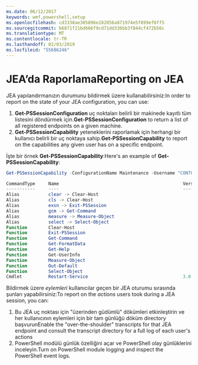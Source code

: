 ```yaml
---
ms.date: 06/12/2017
keywords: wmf,powershell,setup
ms.openlocfilehash: cd3338ae305896e282056a871974e5f899ef6ff5
ms.sourcegitcommit: b6871f21bd666f9cd71dd336bb3f844cf472b56c
ms.translationtype: MT
ms.contentlocale: tr-TR
ms.lasthandoff: 02/03/2019
ms.locfileid: "55686246"
---
```

# <a name="reporting-on-jea"></a><span data-ttu-id="5022d-102">JEA’da Raporlama</span><span class="sxs-lookup"><span data-stu-id="5022d-102">Reporting on JEA</span></span>

<span data-ttu-id="5022d-103">JEA yapılandırmanızın durumunu bildirmek üzere kullanabilirsiniz:</span><span class="sxs-lookup"><span data-stu-id="5022d-103">In order to report on the state of your JEA configuration, you can use:</span></span>

1. <span data-ttu-id="5022d-104">**Get-PSSessionConfiguration** uç noktaları belirli bir makinede kayıtlı tüm listesini döndürmek için.</span><span class="sxs-lookup"><span data-stu-id="5022d-104">**Get-PSSessionConfiguration** to return a list of all registered endpoints on a given machine.</span></span>
2. <span data-ttu-id="5022d-105">**Get-PSSessionCapability** yeteneklerini raporlamak için herhangi bir kullanıcı belirli bir uç noktaya sahip.</span><span class="sxs-lookup"><span data-stu-id="5022d-105">**Get-PSSessionCapability** to report on the capabilities any given user has on a specific endpoint.</span></span>

<span data-ttu-id="5022d-106">İşte bir örnek **Get-PSSessionCapability**:</span><span class="sxs-lookup"><span data-stu-id="5022d-106">Here's an example of **Get-PSSessionCapability**:</span></span>

```powershell
Get-PSSessionCapability -ConfigurationName Maintenance -Username "CONTOSO\JohnDoe"

CommandType     Name                                               Version    Source
-----------     ----                                               -------    ------
Alias           clear -> Clear-Host
Alias           cls -> Clear-Host
Alias           exsn -> Exit-PSSession
Alias           gcm -> Get-Command
Alias           measure -> Measure-Object
Alias           select -> Select-Object
Function        Clear-Host
Function        Exit-PSSession
Function        Get-Command
Function        Get-FormatData
Function        Get-Help
Function        Get-UserInfo
Function        Measure-Object
Function        Out-Default
Function        Select-Object
Cmdlet          Restart-Service                                    3.0.0.0 Microsof...
```

<span data-ttu-id="5022d-107">Bildirmek üzere _eylemleri_ kullanıcılar geçen bir JEA oturumu sırasında şunları yapabilirsiniz:</span><span class="sxs-lookup"><span data-stu-id="5022d-107">To report on the _actions_ users took during a JEA session, you can:</span></span>

1. <span data-ttu-id="5022d-108">Bu JEA uç noktası için "üzerinden güdümlü" dökümleri etkinleştirin ve her kullanıcının eylemleri için bir tam günlüğü döküm directory başvurun</span><span class="sxs-lookup"><span data-stu-id="5022d-108">Enable the "over-the-shoulder" transcripts for that JEA endpoint and consult the transcript directory for a full log of each user's actions</span></span>
2. <span data-ttu-id="5022d-109">PowerShell modülü günlük özelliğini açar ve PowerShell olay günlüklerini inceleyin.</span><span class="sxs-lookup"><span data-stu-id="5022d-109">Turn on PowerShell module logging and inspect the PowerShell event logs.</span></span>